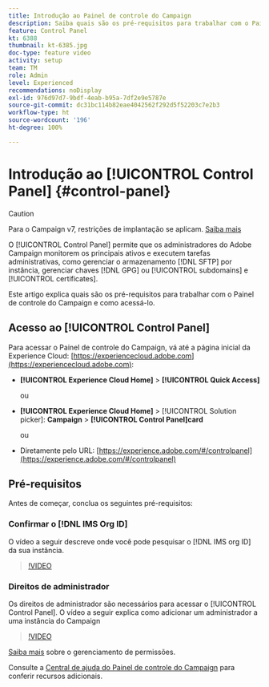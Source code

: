 ```yaml
---
title: Introdução ao Painel de controle do Campaign
description: Saiba quais são os pré-requisitos para trabalhar com o Painel de controle do Campaign e como acessá-lo.
feature: Control Panel
kt: 6388
thumbnail: kt-6385.jpg
doc-type: feature video
activity: setup
team: TM
role: Admin
level: Experienced
recommendations: noDisplay
exl-id: 976d97d7-9bdf-4eab-b95a-7df2e9e5787e
source-git-commit: dc31bc114b82eae4042562f292d5f52203c7e2b3
workflow-type: ht
source-wordcount: '196'
ht-degree: 100%

---
```


# Introdução ao [!UICONTROL Control Panel] {#control-panel}

>[!CAUTION]
> Para o Campaign v7, restrições de implantação se aplicam. [Saiba mais](https://experienceleague.adobe.com/docs/control-panel/using/faq.html?lang=pt-BR#v7-restrictions)

O [!UICONTROL Control Panel] permite que os administradores do Adobe Campaign monitorem os principais ativos e executem tarefas administrativas, como gerenciar o armazenamento [!DNL SFTP] por instância, gerenciar chaves [!DNL GPG] ou [!UICONTROL subdomains] e [!UICONTROL certificates].

Este artigo explica quais são os pré-requisitos para trabalhar com o Painel de controle do Campaign e como acessá-lo.

## Acesso ao [!UICONTROL Control Panel]

Para acessar o Painel de controle do Campaign, vá até a página inicial da Experience Cloud: [https://experiencecloud.adobe.com](https://experiencecloud.adobe.com):

* **[!UICONTROL Experience Cloud Home]** > **[!UICONTROL Quick Access]**

   ou
* **[!UICONTROL Experience Cloud Home]**  > [!UICONTROL Solution picker]: **Campaign** > **[!UICONTROL Control Panel]card**

   ou

* Diretamente pelo URL: [https://experience.adobe.com/#/controlpanel](https://experience.adobe.com/#/controlpanel)

## Pré-requisitos

Antes de começar, conclua os seguintes pré-requisitos:

### Confirmar o [!DNL IMS Org ID]

O vídeo a seguir descreve onde você pode pesquisar o [!DNL IMS org ID] da sua instância.

>[!VIDEO](https://video.tv.adobe.com/v/27183?quality=12)

### Direitos de administrador

Os direitos de administrador são necessários para acessar o [!UICONTROL Control Panel].
O vídeo a seguir explica como adicionar um administrador a uma instância do Campaign

>[!VIDEO](https://video.tv.adobe.com/v/27147?quality=12)

[Saiba mais](https://experienceleague.adobe.com/docs/control-panel/using/discover-control-panel/managing-permissions.html?lang=pt-BR#discover-control-panel) sobre o gerenciamento de permissões.

Consulte a [Central de ajuda do Painel de controle do Campaign](https://experienceleague.adobe.com/docs/control-panel/using/control-panel-home.html?lang=br) para conferir recursos adicionais.
